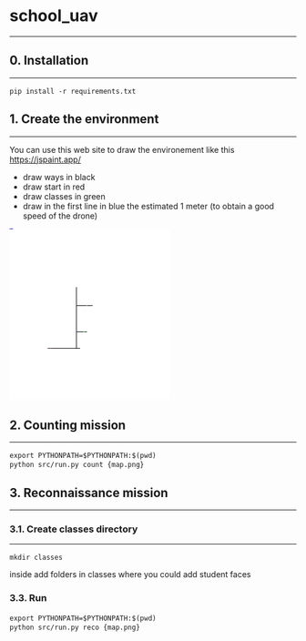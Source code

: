 # school_uav

---

## 0. Installation

---

```
pip install -r requirements.txt
```

## 1. Create the environment

---


You can use this web site to draw the environement like this https://jspaint.app/

- draw ways in black
- draw start in red
- draw classes in green
- draw in the first line in blue the estimated 1 meter (to obtain a good speed of the drone)

![map.png](assets/map.png)

## 2. Counting mission

---

```
export PYTHONPATH=$PYTHONPATH:$(pwd)
python src/run.py count {map.png}
```

## 3. Reconnaissance mission

---

### 3.1. Create classes directory

---

```
mkdir classes
```

inside add folders in classes where you could add student faces

### 3.3. Run

```
export PYTHONPATH=$PYTHONPATH:$(pwd)
python src/run.py reco {map.png}
```